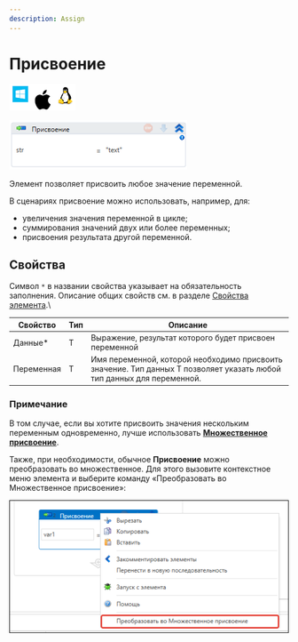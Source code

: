 ```yaml
---
description: Assign
---
```



# Присвоение

![](<../../../.gitbook/assets/image (100) (1) (1) (1) (1) (1) (1) (1) (1) (11).png>)

![](<../../../.gitbook/assets/image (179).png>)

Элемент позволяет присвоить любое значение переменной.

В сценариях присвоение можно использовать, например, для:
* увеличения значения переменной в цикле;
* суммирования значений двух или более переменных;
* присвоения результата другой переменной.

## Свойства

Символ `*` в названии свойства указывает на обязательность заполнения. Описание общих свойств см. в разделе [Свойства элемента](https://docs.primo-rpa.ru/primo-rpa/primo-studio/process/elements#svoistva-elementa).\

| Свойство   | Тип | Описание                                                |
| ---------- | --- | ------------------------------------------------------- |
| Данные\*   | T   | Выражение, результат которого будет присвоен переменной |
| Переменная | T   | Имя переменной, которой необходимо присвоить значение. Тип данных Т позволяет указать любой тип данных для переменной.   |


### Примечание

В том случае, если вы хотите присвоить значения нескольким переменным одновременно, лучше использовать [**Множественное присвоение**](https://docs.primo-rpa.ru/primo-rpa/g\_elements/osnovnye-elementy/els\_logic/el\_multipleassign). 

Также, при необходимости, обычное **Присвоение** можно преобразовать во множественное. Для этого вызовите контекстное меню элемента и выберите команду «Преобразовать во Множественное присвоение»:

![](<../../../.gitbook/assets/assign-context-menu.png>)


